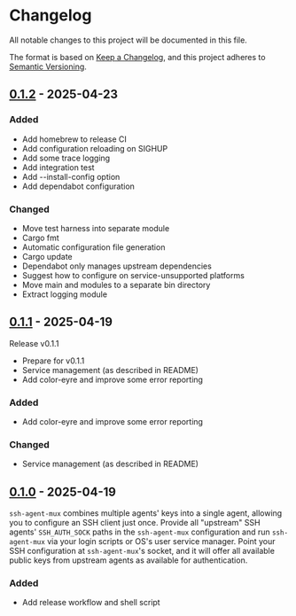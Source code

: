 # Changelog

All notable changes to this project will be documented in this file.

The format is based on [Keep a Changelog](https://keepachangelog.com/en/1.0.0/),
and this project adheres to [Semantic Versioning](https://semver.org/spec/v2.0.0.html).

## [0.1.2] - 2025-04-23

### Added
- Add homebrew to release CI
- Add configuration reloading on SIGHUP
- Add some trace logging
- Add integration test
- Add --install-config option
- Add dependabot configuration

### Changed
- Move test harness into separate module
- Cargo fmt
- Automatic configuration file generation
- Cargo update
- Dependabot only manages upstream dependencies
- Suggest how to configure on service-unsupported platforms
- Move main and modules to a separate bin directory
- Extract logging module

## [0.1.1] - 2025-04-19

Release v0.1.1

- Prepare for v0.1.1
- Service management (as described in README)
- Add color-eyre and improve some error reporting

### Added
- Add color-eyre and improve some error reporting

### Changed
- Service management (as described in README)

## [0.1.0] - 2025-04-19

`ssh-agent-mux` combines multiple agents' keys into a single agent, allowing
you to configure an SSH client just once. Provide all "upstream" SSH agents'
`SSH_AUTH_SOCK` paths in the `ssh-agent-mux` configuration and run
`ssh-agent-mux` via your login scripts or OS's user service manager. Point your
SSH configuration at `ssh-agent-mux`'s socket, and it will offer all available
public keys from upstream agents as available for authentication.

### Added
- Add release workflow and shell script

[0.1.2]: https://github.com/overhacked/ssh-agent-mux/compare/v0.1.1..v0.1.2
[0.1.1]: https://github.com/overhacked/ssh-agent-mux/compare/v0.1.0..v0.1.1
[0.1.0]: https://github.com/overhacked/ssh-agent-mux/compare/v0.0.0..v0.1.0

<!-- generated by git-cliff -->
